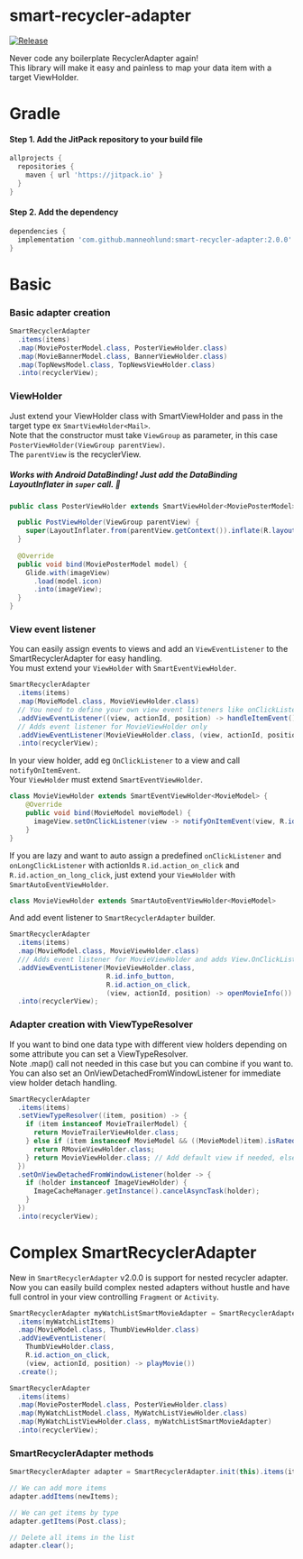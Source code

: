 # smart-recycler-adapter

[![Release](https://jitpack.io/v/manneohlund/smart-recycler-adapter.svg)](https://jitpack.io/#manneohlund/smart-recycler-adapter)

Never code any boilerplate RecyclerAdapter again!  
This library will make it easy and painless to map your data item with a target ViewHolder.  

# Gradle  
#### Step 1. Add the JitPack repository to your build file  
```groovy
allprojects {
  repositories {
    maven { url 'https://jitpack.io' }
  }
}  
```

#### Step 2. Add the dependency  
```groovy
dependencies {  
  implementation 'com.github.manneohlund:smart-recycler-adapter:2.0.0'
}
```

# Basic
### Basic adapter creation

```java
SmartRecyclerAdapter
  .items(items)
  .map(MoviePosterModel.class, PosterViewHolder.class)
  .map(MovieBannerModel.class, BannerViewHolder.class)
  .map(TopNewsModel.class, TopNewsViewHolder.class)
  .into(recyclerView);
 ```
  
### ViewHolder

Just extend your ViewHolder class with SmartViewHolder and pass in the target type ex `SmartViewHolder<Mail>`.  
Note that the constructor must take `ViewGroup` as parameter, in this case `PosterViewHolder(ViewGroup parentView)`.  
The `parentView` is the recyclerView.<br/>
##### Works with Android DataBinding! Just add the DataBinding LayoutInflater in `super` call. 🚀

```java
public class PosterViewHolder extends SmartViewHolder<MoviePosterModel> {

  public PostViewHolder(ViewGroup parentView) { 
    super(LayoutInflater.from(parentView.getContext()).inflate(R.layout.poster_view, parentView, false)); 
  }
  
  @Override 
  public void bind(MoviePosterModel model) {
    Glide.with(imageView)
      .load(model.icon)
      .into(imageView);
  }
} 
```

### View event listener  
  
You can easily assign events to views and add an `ViewEventListener` to the SmartRecyclerAdapter for easy handling.<br/>
You must extend your `ViewHolder` with `SmartEventViewHolder`.

```java
SmartRecyclerAdapter
  .items(items)
  .map(MovieModel.class, MovieViewHolder.class)
  // You need to define your own view event listeners like onClickListener on a view
  .addViewEventListener((view, actionId, position) -> handleItemEvent())
  // Adds event listener for MovieViewHolder only
  .addViewEventListener(MovieViewHolder.class, (view, actionId, position) -> handleItemEvent())
  .into(recyclerView);
```
 
In your view holder, add eg `OnClickListener` to a view and call `notifyOnItemEvent`.<br/>
Your `ViewHolder` must extend `SmartEventViewHolder`. 
  
```java
class MovieViewHolder extends SmartEventViewHolder<MovieModel> {
    @Override
    public void bind(MovieModel movieModel) {
      imageView.setOnClickListener(view -> notifyOnItemEvent(view, R.id.action_play_movie));
    }
}
```

If you are lazy and want to auto assign a predefined `onClickListener` and `onLongClickListener` with actionIds `R.id.action_on_click` and `R.id.action_on_long_click`,
just extend your `ViewHolder` with `SmartAutoEventViewHolder`.

```java
class MovieViewHolder extends SmartAutoEventViewHolder<MovieModel>
```

And add event listener to `SmartRecyclerAdapter` builder.

```java
SmartRecyclerAdapter
  .items(items)
  .map(MovieModel.class, MovieViewHolder.class)
  /// Adds event listener for MovieViewHolder and adds View.OnClickListener with action R.id.action_on_click on view with id R.id.info_button
  .addViewEventListener(MovieViewHolder.class,
                        R.id.info_button, 
                        R.id.action_on_click, 
                        (view, actionId, position) -> openMovieInfo())
  .into(recyclerView);
```
  
### Adapter creation with ViewTypeResolver
  
If you want to bind one data type with different view holders depending on some attribute you can set a ViewTypeResolver.  
Note .map() call not needed in this case but you can combine if you want to.  
You can also set an OnViewDetachedFromWindowListener for immediate view holder detach handling.
  
```java
SmartRecyclerAdapter
  .items(items)
  .setViewTypeResolver((item, position) -> {
    if (item instanceof MovieTrailerModel) { 
      return MovieTrailerViewHolder.class;
    } else if (item instanceof MovieModel && ((MovieModel)item).isRatedR()) { 
      return RMovieViewHolder.class; 
    } return MovieViewHolder.class; // Add default view if needed, else SmartRecyclerAdapter will look at the base `.map` mapping
  })
  .setOnViewDetachedFromWindowListener(holder -> {
    if (holder instanceof ImageViewHolder) {
      ImageCacheManager.getInstance().cancelAsyncTask(holder);
    }
  })
  .into(recyclerView);
```

# Complex SmartRecyclerAdapter

New in `SmartRecyclerAdapter` v2.0.0 is support for nested recycler adapter.
Now you can easily build complex nested adapters without hustle and have full control in your view controlling `Fragment` or `Activity`.

```java
SmartRecyclerAdapter myWatchListSmartMovieAdapter = SmartRecyclerAdapter
  .items(myWatchListItems)
  .map(MovieModel.class, ThumbViewHolder.class)
  .addViewEventListener(
    ThumbViewHolder.class,
    R.id.action_on_click,
    (view, actionId, position) -> playMovie())
  .create();

SmartRecyclerAdapter
  .items(items)
  .map(MoviePosterModel.class, PosterViewHolder.class)
  .map(MyWatchListModel.class, MyWatchListViewHolder.class)
  .map(MyWatchListViewHolder.class, myWatchListSmartMovieAdapter)
  .into(recyclerView);
```

### SmartRecyclerAdapter methods  
  
```java
SmartRecyclerAdapter adapter = SmartRecyclerAdapter.init(this).items(items).map(Post.class, MainViewHolder.class).into(recyclerView);  

// We can add more items
adapter.addItems(newItems);

// We can get items by type
adapter.getItems(Post.class);

// Delete all items in the list
adapter.clear();
```
